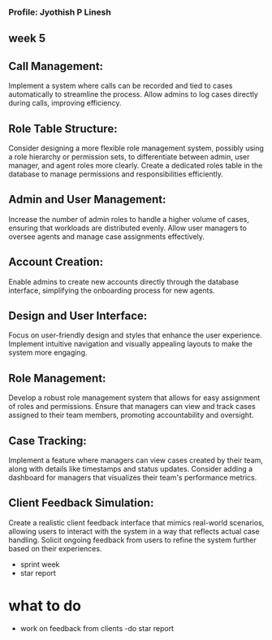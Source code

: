 ### Profile: Jyothish P Linesh

## week 5

## Call Management:
Implement a system where calls can be recorded and tied to cases automatically to streamline the process.
Allow admins to log cases directly during calls, improving efficiency.
## Role Table Structure:
Consider designing a more flexible role management system, possibly using a role hierarchy or permission sets, to differentiate between admin, user manager, and agent roles more clearly.
Create a dedicated roles table in the database to manage permissions and responsibilities efficiently.
## Admin and User Management:
Increase the number of admin roles to handle a higher volume of cases, ensuring that workloads are distributed evenly.
Allow user managers to oversee agents and manage case assignments effectively.
## Account Creation:
Enable admins to create new accounts directly through the database interface, simplifying the onboarding process for new agents.
## Design and User Interface:
Focus on user-friendly design and styles that enhance the user experience.
Implement intuitive navigation and visually appealing layouts to make the system more engaging.
## Role Management:
Develop a robust role management system that allows for easy assignment of roles and permissions.
Ensure that managers can view and track cases assigned to their team members, promoting accountability and oversight.
## Case Tracking:
Implement a feature where managers can view cases created by their team, along with details like timestamps and status updates.
Consider adding a dashboard for managers that visualizes their team's performance metrics.
## Client Feedback Simulation:
Create a realistic client feedback interface that mimics real-world scenarios, allowing users to interact with the system in a way that reflects actual case handling.
Solicit ongoing feedback from users to refine the system further based on their experiences.

- sprint week
- star report

# what to do 
- work on feedback from clients
-do star report 

 

